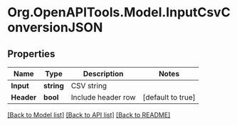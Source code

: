 
# Org.OpenAPITools.Model.InputCsvConversionJSON

## Properties

Name | Type | Description | Notes
------------ | ------------- | ------------- | -------------
**Input** | **string** | CSV string | 
**Header** | **bool** | Include header row | [default to true]

[[Back to Model list]](../README.md#documentation-for-models)
[[Back to API list]](../README.md#documentation-for-api-endpoints)
[[Back to README]](../README.md)

